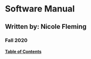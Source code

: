 # Software Manual
## Written by: Nicole Fleming
### Fall 2020

#### [Table of Contents](https://github.com/nicoleefleming/math4610/blob/master/softwareManual/TableofContents.md) 

